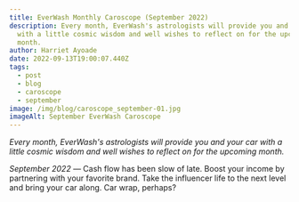 ```yaml
---
title: EverWash Monthly Caroscope (September 2022)
description: Every month, EverWash's astrologists will provide you and your car
  with a little cosmic wisdom and well wishes to reflect on for the upcoming
  month.
author: Harriet Ayoade
date: 2022-09-13T19:00:07.440Z
tags:
  - post
  - blog
  - caroscope
  - september
image: /img/blog/caroscope_september-01.jpg
imageAlt: September EverWash Caroscope
---
```

*Every month, EverWash's astrologists will provide you and your car with a little cosmic wisdom and well wishes to reflect on for the upcoming month.*

*September 2022* — Cash flow has been slow of late. Boost your income by partnering with your favorite brand. Take the influencer life to the next level and bring your car along. Car wrap, perhaps?